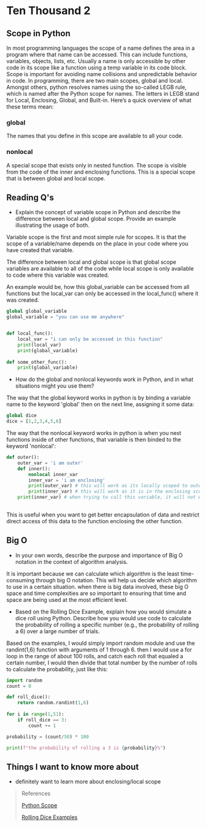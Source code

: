 # Ten Thousand 2

## Scope in Python

In most programming languages the scope of a name defines the area in a program where that name can be accessed. 
This can include functions, variables, objects, lists, etc. Usually a name is only accessible by other code in its scope
like a function using a temp variable in its code block. Scope is important for avoiding name collisions and unpredictable 
behavior in code. In programming, there are two main scopes, global and local. Amongst others, 
python resolves names using the so-called LEGB rule, which is named after the Python scope for names. 
The letters in LEGB stand for Local, Enclosing, Global, and Built-in. Here’s a quick overview of what these terms mean:

### global

The names that you define in this scope are available to all your code.

### nonlocal

A special scope that exists only in nested function. 
The scope is visible from the code of the inner and enclosing functions.
This is a special scope that is between global and local scope.

## Reading Q's

- Explain the concept of variable scope in Python and describe the difference between local and global scope. 
Provide an example illustrating the usage of both.

Variable scope is the first and most simple rule for scopes. It is that the scope of a variable/name depends on the place
in your code where you have created that variable. 

The difference between local and global scope is that global scope variables are available to all of the code while local 
scope is only available to code where this variable was created. 

An example would be, how this global_variable can be accessed from all functions but the local_var can only be accessed
in the local_func() where it was created.
```python
global global_variable
global_variable = "you can use me anywhere"


def local_func():
    local_var = "i can only be accessed in this function"
    print(local_var)
    print(global_variable)
    
def some_other_func():
    print(global_variable)


```

- How do the global and nonlocal keywords work in Python, and in what situations might you use them?

The way that the global keyword works in python is by binding a variable name to the keyword 'global' then on the next line, assigning it some data:
```python
global dice
dice = [1,2,3,4,5,6]
```

The way that the nonlocal keyword works in python is when you nest functions inside of other functions,
that variable is then binded to the keyword 'nonlocal':
```python
def outer():
    outer_var = 'i am outer'
    def inner():
        nonlocal inner_var 
        inner_var = 'i am enclosing'
        print(outer_var) # this will work as its locally scoped to outer() and accessible to inner()
        print(inner_var) # this will work as it is in the enclosing scope of inner() 
    print(inner_var) # when trying to call this variable, it will not work and gives an 'unreferenced' error because it is in the enclosing scope of inner()
    
```

This is useful when you want to get better encapsulation of data and restrict direct access of this data to the function enclosing the other function.

## Big O

- In your own words, describe the purpose and importance of Big O notation in the context of algorithm analysis.

It is important because we can calculate which algorithm is the least time-consuming through big O notation. This will help us decide
which algorithm to use in a certain situation. when there is big data involved, these big O space and time complexities are so important to 
ensuring that time and space are being used at the most efficient level.

- Based on the Rolling Dice Example, explain how you would simulate a dice roll using Python. 
Describe how you would use code to calculate the probability of rolling a specific number (e.g., the probability of rolling a 6) over a large number of trials.

Based on the examples, I would simply import random module and use the randint(1,6) function with arguments of 1 through 6. 
then I would use a for loop in the range of about 100 rolls, and catch each roll that equaled a certain number, I would then divide that total number by the number of rolls 
to calculate the probability, just like this:

```python
import random
count = 0

def roll_dice():
    return random.randint(1,6)
        
for i in range(1,51):
    if roll_dice == 3:
        count += 1

probability = (count/50) * 100

print(f"the probability of rolling a 3 is {probability}%")

```

## Things I want to know more about

- definitely want to learn more about enclosing/local scope

>References
>
> [Python Scope](https://realpython.com/python-scope-legb-rule/)
> 
> [Rolling Dice Examples](https://artofproblemsolving.com/wiki/index.php/Basic_Programming_With_Python#Random)